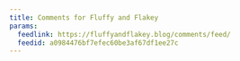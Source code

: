 ```yaml
---
title: Comments for Fluffy and Flakey
params:
  feedlink: https://fluffyandflakey.blog/comments/feed/
  feedid: a0984476bf7efec60be3af67df1ee27c
---
```


